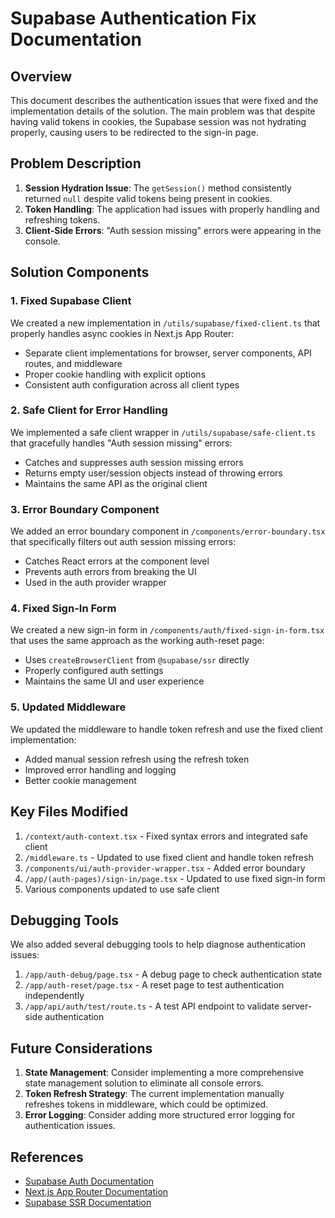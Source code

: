 # Supabase Authentication Fix Documentation

## Overview

This document describes the authentication issues that were fixed and the implementation details of the solution. The main problem was that despite having valid tokens in cookies, the Supabase session was not hydrating properly, causing users to be redirected to the sign-in page.

## Problem Description

1. **Session Hydration Issue**: The `getSession()` method consistently returned `null` despite valid tokens being present in cookies.
2. **Token Handling**: The application had issues with properly handling and refreshing tokens.
3. **Client-Side Errors**: "Auth session missing" errors were appearing in the console.

## Solution Components

### 1. Fixed Supabase Client

We created a new implementation in `/utils/supabase/fixed-client.ts` that properly handles async cookies in Next.js App Router:

- Separate client implementations for browser, server components, API routes, and middleware
- Proper cookie handling with explicit options
- Consistent auth configuration across all client types

### 2. Safe Client for Error Handling

We implemented a safe client wrapper in `/utils/supabase/safe-client.ts` that gracefully handles "Auth session missing" errors:

- Catches and suppresses auth session missing errors
- Returns empty user/session objects instead of throwing errors
- Maintains the same API as the original client

### 3. Error Boundary Component

We added an error boundary component in `/components/error-boundary.tsx` that specifically filters out auth session missing errors:

- Catches React errors at the component level
- Prevents auth errors from breaking the UI
- Used in the auth provider wrapper

### 4. Fixed Sign-In Form

We created a new sign-in form in `/components/auth/fixed-sign-in-form.tsx` that uses the same approach as the working auth-reset page:

- Uses `createBrowserClient` from `@supabase/ssr` directly
- Properly configured auth settings
- Maintains the same UI and user experience

### 5. Updated Middleware

We updated the middleware to handle token refresh and use the fixed client implementation:

- Added manual session refresh using the refresh token
- Improved error handling and logging
- Better cookie management

## Key Files Modified

1. `/context/auth-context.tsx` - Fixed syntax errors and integrated safe client
2. `/middleware.ts` - Updated to use fixed client and handle token refresh
3. `/components/ui/auth-provider-wrapper.tsx` - Added error boundary
4. `/app/(auth-pages)/sign-in/page.tsx` - Updated to use fixed sign-in form
5. Various components updated to use safe client

## Debugging Tools

We also added several debugging tools to help diagnose authentication issues:

1. `/app/auth-debug/page.tsx` - A debug page to check authentication state
2. `/app/auth-reset/page.tsx` - A reset page to test authentication independently
3. `/app/api/auth/test/route.ts` - A test API endpoint to validate server-side authentication

## Future Considerations

1. **State Management**: Consider implementing a more comprehensive state management solution to eliminate all console errors.
2. **Token Refresh Strategy**: The current implementation manually refreshes tokens in middleware, which could be optimized.
3. **Error Logging**: Consider adding more structured error logging for authentication issues.

## References

- [Supabase Auth Documentation](https://supabase.com/docs/guides/auth)
- [Next.js App Router Documentation](https://nextjs.org/docs/app)
- [Supabase SSR Documentation](https://supabase.com/docs/guides/auth/server-side-rendering)
